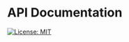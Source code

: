 # API Documentation

[![License: MIT](https://img.shields.io/badge/License-MIT-yellow.svg)](https://opensource.org/licenses/MIT)
